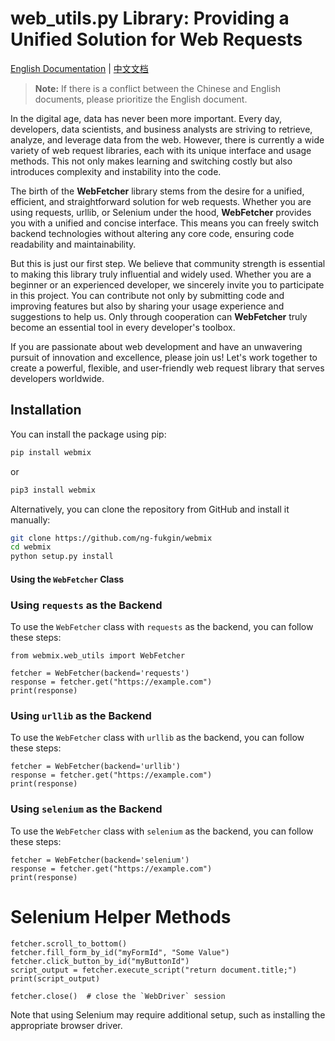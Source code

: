 
**web_utils.py Library: Providing a Unified Solution for Web Requests**
===============================
[English Documentation](README.md) | [中文文档](README_CN.md)
> **Note:**
>If there is a conflict between the Chinese and English documents, please prioritize the English document.




In the digital age, data has never been more important. Every day, developers, data scientists, and business analysts are striving to retrieve, analyze, and leverage data from the web. However, there is currently a wide variety of web request libraries, each with its unique interface and usage methods. This not only makes learning and switching costly but also introduces complexity and instability into the code.

The birth of the **WebFetcher** library stems from the desire for a unified, efficient, and straightforward solution for web requests. Whether you are using requests, urllib, or Selenium under the hood, **WebFetcher** provides you with a unified and concise interface. This means you can freely switch backend technologies without altering any core code, ensuring code readability and maintainability.

But this is just our first step. We believe that community strength is essential to making this library truly influential and widely used. Whether you are a beginner or an experienced developer, we sincerely invite you to participate in this project. You can contribute not only by submitting code and improving features but also by sharing your usage experience and suggestions to help us. Only through cooperation can **WebFetcher** truly become an essential tool in every developer's toolbox.

If you are passionate about web development and have an unwavering pursuit of innovation and excellence, please join us! Let's work together to create a powerful, flexible, and user-friendly web request library that serves developers worldwide.

## Installation

You can install the package using pip:

```bash
pip install webmix
```
or 
```bash
pip3 install webmix
```
    
Alternatively, you can clone the repository from GitHub and install it manually:

```bash
git clone https://github.com/ng-fukgin/webmix
cd webmix
python setup.py install
```



#### Using the `WebFetcher` Class

### Using `requests` as the Backend

To use the `WebFetcher` class with `requests` as the backend, you can follow these steps:
```
from webmix.web_utils import WebFetcher

fetcher = WebFetcher(backend='requests')
response = fetcher.get("https://example.com")
print(response)

```

### Using `urllib` as the Backend

To use the `WebFetcher` class with `urllib` as the backend, you can follow these steps:

```
fetcher = WebFetcher(backend='urllib')
response = fetcher.get("https://example.com")
print(response)
```
### Using `selenium` as the Backend

To use the `WebFetcher` class with `selenium` as the backend, you can follow these steps:

```
fetcher = WebFetcher(backend='selenium')
response = fetcher.get("https://example.com")
print(response)
```
#  Selenium Helper Methods
```
fetcher.scroll_to_bottom()
fetcher.fill_form_by_id("myFormId", "Some Value")
fetcher.click_button_by_id("myButtonId")
script_output = fetcher.execute_script("return document.title;")
print(script_output)

fetcher.close()  # close the `WebDriver` session
```
Note that using Selenium may require additional setup, such as installing the appropriate browser driver.

